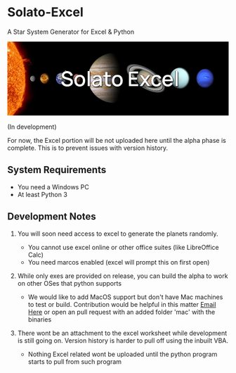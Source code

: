 # Solato-Excel
A Star System Generator for Excel &amp; Python

![BannerImage](https://github.com/ErisuKuraku/Solato-Excel/blob/main/Solato%20Excel%20Banner.png?raw=true)

(In development)

For now, the Excel portion will be not uploaded here until the alpha phase is complete. This is to prevent issues with version history.

## System Requirements

- You need a Windows PC
- At least Python 3

## Development Notes

1. You will soon need access to excel to generate the planets randomly.
   - You cannot use excel online or other office suites (like LibreOffice Calc)
   - You need marcos enabled (excel will prompt this on first open)

2. While only exes are provided on release, you can build the alpha to work on other OSes that python supports
    - We would like to add MacOS support but don't have Mac machines to test or build. Contribution would be helpful in this matter [Email Here](mailto:github@bakugo.me) or open an pull request with an added folder 'mac' with the binaries

3. There wont be an attachment to the excel worksheet while development is still going on. Version history is harder to pull off using the inbuilt VBA.
    - Nothing Excel related wont be uploaded until the python program starts to pull from such program